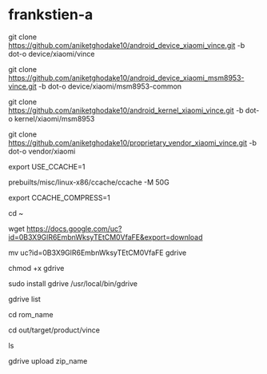# frankstien-a

git clone https://github.com/aniketghodake10/android_device_xiaomi_vince.git -b dot-o device/xiaomi/vince

git clone https://github.com/aniketghodake10/android_device_xiaomi_msm8953-vince.git -b dot-o device/xiaomi/msm8953-common

git clone https://github.com/aniketghodake10/android_kernel_xiaomi_vince.git -b dot-o kernel/xiaomi/msm8953

git clone https://github.com/aniketghodake10/proprietary_vendor_xiaomi_vince.git -b dot-o vendor/xiaomi



export USE_CCACHE=1


prebuilts/misc/linux-x86/ccache/ccache -M 50G


export CCACHE_COMPRESS=1


cd ~


wget https://docs.google.com/uc?id=0B3X9GlR6EmbnWksyTEtCM0VfaFE&export=download


mv uc\?id\=0B3X9GlR6EmbnWksyTEtCM0VfaFE gdrive


chmod +x gdrive


sudo install gdrive /usr/local/bin/gdrive


gdrive list


cd rom_name


cd out/target/product/vince


ls


gdrive upload zip_name
